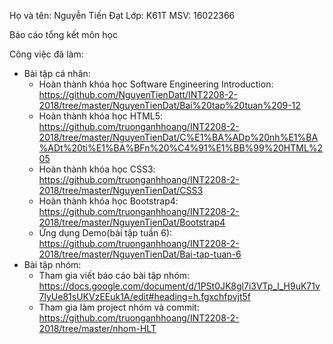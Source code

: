 Họ và tên: Nguyễn Tiến Đạt
Lớp: K61T
MSV: 16022366

Báo cáo tổng kết môn học

Công việc đã làm:

* Bài tập cá nhân:
	- Hoàn thành khóa học Software Engineering Introduction: https://github.com/NguyenTienDatt/INT2208-2-2018/tree/master/NguyenTienDat/Bai%20tap%20tuan%209-12
	- Hoàn thành khóa học HTML5: https://github.com/truonganhhoang/INT2208-2-2018/tree/master/NguyenTienDat/C%E1%BA%ADp%20nh%E1%BA%ADt%20ti%E1%BA%BFn%20%C4%91%E1%BB%99%20HTML%205
	- Hoàn thành khóa học CSS3: https://github.com/truonganhhoang/INT2208-2-2018/tree/master/NguyenTienDat/CSS3
	- Hoàn thành khóa học Bootstrap4: https://github.com/truonganhhoang/INT2208-2-2018/tree/master/NguyenTienDat/Bootstrap4
	- Ứng dụng Demo(bài tập tuần 6): https://github.com/truonganhhoang/INT2208-2-2018/tree/master/NguyenTienDat/Bai-tap-tuan-6  
* Bài tập nhóm:
	- Tham gia viết báo cáo bài tập nhóm: https://docs.google.com/document/d/1PSt0JK8gl7i3VTp_l_H9uK71v7lyUe81sUKVzEEuk1A/edit#heading=h.fgxchfpvjt5f
	- Tham gia làm project nhóm và commit: https://github.com/truonganhhoang/INT2208-2-2018/tree/master/nhom-HLT

